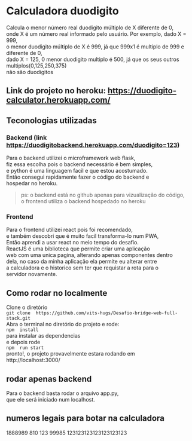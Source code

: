 # Calculadora duodigito
Calcula o menor número real duodigito múltiplo de X diferente de 0,   
onde X é um número real informado pelo usuário. Por exemplo, dado X =  999,  
o menor duodigito múltiplo de X é 999, já que 999x1 é multiplo de 999 e diferente de 0,    
dado X = 125, 0 menor duodigito multiplo é 500, já que os seus outros multiplos(0,125,250,375)   
não são duodigitos   
## Link do projeto no heroku: https://duodigito-calculator.herokuapp.com/ 

## Teconologias utilizadas

### Backend (link https://duodigitobackend.herokuapp.com/duodigito=123)
Para o backend utilizei o microframework web flask,  
fiz essa escolha pois o backend necessário é bem simples,  
e python é uma linguagem facil e que estou acostumado.  
Então consegui rapidamente fazer o código do backend e   
hospedar no heroku.   
>ps: o backend está no github apenas para vizualização do código,  
>o frontend utiliza o backend hospedado no heroku  

### Frontend
Para o frontend utilizei react pois foi recomendado,  
e também descobri que é muito facil transforma-lo num PWA,  
Então aprendi a usar react no meio tempo do desafio.  
ReactJS é uma biblioteca que permite criar uma aplicação  
web com uma unica pagina, alterando apenas componentes dentro  
dela, no caso da minha aplicação ela permite eu alterar entre  
a calculadora e o historico sem ter que requistar a rota para o  
servidor novamente.  



## Como rodar no localmente
Clone o diretório  
```git clone  https://github.com/vits-hugs/Desafio-bridge-web-full-stack.git  ```     
Abra o terminal no diretório do projeto e rode:  
```npm  install  ```  
para instalar as dependencias  
e depois rode  
```npm  run start ```  
pronto!, o projeto provavelmente estara rodando em  
http://localhost:3000/

## rodar apenas backend
Para o backend basta rodar o arquivo app.py,  
que ele será iniciado num localhost.

## numeros legais para botar na calculadora
1888989
810
123
99985
123123123123123123123


